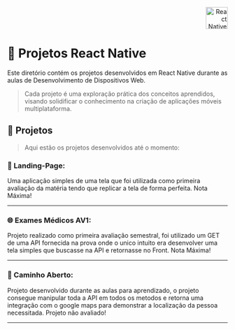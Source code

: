 <p align="right">
<img src="https://upload.wikimedia.org/wikipedia/commons/thumb/a/a7/React-icon.svg/1200px-React-icon.svg.png" alt="React Native Logo" width="50">
</p>

# 🚀 Projetos React Native 

Este diretório contém os projetos desenvolvidos em React Native durante as aulas de Desenvolvimento de Dispositivos Web. 
>Cada projeto é uma exploração prática dos conceitos aprendidos, visando solidificar o conhecimento na criação de aplicações móveis multiplataforma.


## 📂 Projetos
>Aqui estão os projetos desenvolvidos até o momento:

### 📱 Landing-Page:

Uma aplicação simples de uma tela que foi utilizada como primeira avaliação da matéria tendo que replicar a tela de forma perfeita. Nota Máxima! 

----

### 🌐 Exames Médicos AV1:

Projeto realizado como primeira avaliação semestral, foi utilizado um GET de uma API fornecida na prova onde o unico intuito era desenvolver uma tela simples que buscasse na API e retornasse no Front. Nota Máxima!

----

### 📸 Caminho Aberto:

Projeto desenvolvido durante as aulas para aprendizado, o projeto consegue manipular toda a API em todos os metodos e retorna uma integração com o google maps para demonstrar a localização da pessoa necessitada. Projeto não avaliado!

----
